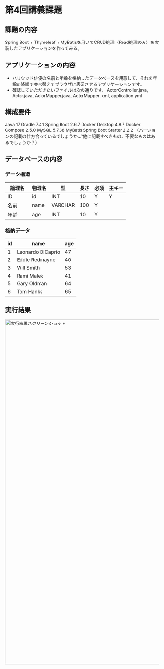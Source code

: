 # 第4回講義課題

## 課題の内容
Spring Boot + Thymeleaf + MyBatisを用いてCRUD処理（Read処理のみ）を実装したアプリケーションを作ってみる。

## アプリケーションの内容
- ハリウッド俳優の名前と年齢を格納したデータベースを用意して、それを年齢の降順で並べ替えてブラウザに表示させるアプリケーションです。
- 確認していただきたいファイルは次の通りです。
  ActorController.java, Actor.java, ActorMapper.java, ActorMapper. xml, application.yml

## 構成要件
Java 17
Gradle 7.4.1
Spring Boot 2.6.7
Docker Desktop 4.8.7
Docker Compose 2.5.0
MySQL 5.7.38
MyBatis Spring Boot Starter 2.2.2
（バージョンの記載の仕方合っているでしょうか...?他に記載すべきもの、不要なものはあるでしょうか？）

## データベースの内容

### データ構造
| 論理名　| 物理名 | 型 | 長さ | 必須 | 主キー |
|----|----|----|----|----|----|
| ID | id | INT | 10 | Y | Y |
| 名前 | name | VARCHAR | 100 | Y |  |
| 年齢 | age | INT | 10 | Y |  |

### 格納データ
| id | name | age |
|----|----|----|
| 1 | Leonardo DiCaprio | 47 |
| 2 | Eddie Redmayne    | 40 |
| 3 | Will Smith        | 53 |
| 4 | Rami Malek        | 41 |
| 5 | Gary Oldman       | 64 |
| 6 | Tom Hanks         | 65 |

## 実行結果
<img width="1129" alt="実行結果スクリーンショット" src="https://user-images.githubusercontent.com/103230014/168340064-cda06c5d-8118-4557-9405-f784330cd830.png">





